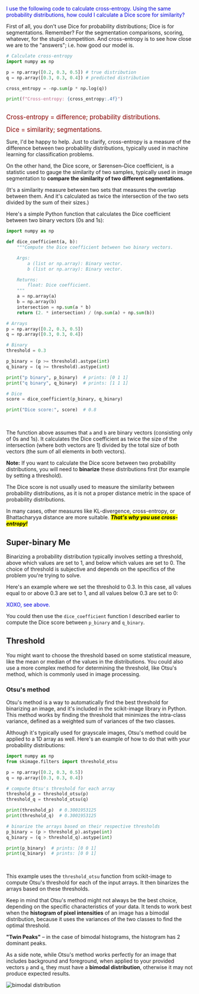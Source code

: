 <span style="color:#0000dd;">I use the following code to calculate cross-entropy.  Using the same probability distributions, how could I calculate a Dice score for similarity?</span>

First of all, you don't use Dice for probability distributions; Dice is for segmentations. Remember?  For the segmentation comparisons, scoring, whatever, for the stupid <!--MICCAI--> competition.  And cross-entropy is to see how close we are to the "answers"; i.e. how good our model is.

```py
# Calculate cross-entropy
import numpy as np

p = np.array([0.2, 0.3, 0.5]) # true distribution
q = np.array([0.3, 0.3, 0.4]) # predicted distribution

cross_entropy = -np.sum(p * np.log(q))

print(f"Cross-entropy: {cross_entropy:.4f}")
```

<br>
<span style="color:#880000;font-size:larger;">Cross-entropy = difference; probability distributions.</span>

<span style="color:#880000;font-size:larger;">Dice = similarity; segmentations.</span>

Sure, I'd be happy to help. Just to clarify, cross-entropy is a measure of the difference between two probability distributions, typically used in machine learning for classification problems. 

On the other hand, the Dice score, or Sørensen–Dice coefficient, is a statistic used to gauge the similarity of two samples, typically used in image segmentation to **compare the similarity of two different segmentations**.

(It's a similarity measure between two sets that measures the overlap between them.  And it's calculated as twice the intersection of the two sets divided by the sum of their sizes.)

Here's a simple Python function that calculates the Dice coefficient between two binary vectors (0s and 1s):

```python
import numpy as np

def dice_coefficient(a, b):
    """Compute the Dice coefficient between two binary vectors.

    Args:
        a (list or np.array): Binary vector.
        b (list or np.array): Binary vector.

    Returns:
        float: Dice coefficient.
    """
    a = np.array(a)
    b = np.array(b)
    intersection = np.sum(a * b)
    return (2. * intersection) / (np.sum(a) + np.sum(b))

# Arrays
p = np.array([0.2, 0.3, 0.5])
q = np.array([0.3, 0.3, 0.4])

# Binary
threshold = 0.3

p_binary = (p >= threshold).astype(int)
q_binary = (q >= threshold).astype(int)

print("p binary", p_binary)  # prints: [0 1 1]
print("q binary", q_binary)  # prints: [1 1 1]

# Dice
score = dice_coefficient(p_binary, q_binary)

print("Dice score:", score)  # 0.8
```

<br>

The function above assumes that `a` and `b` are binary vectors (consisting only of 0s and 1s). It calculates the Dice coefficient as twice the size of the intersection (where both vectors are 1) divided by the total size of both vectors (the sum of all elements in both vectors).

**Note:** If you want to calculate the Dice score between two probability distributions, you will need to **binarize** these distributions first (for example by setting a threshold).

The Dice score is not usually used to measure the similarity between probability distributions, as it is not a proper distance metric in the space of probability distributions.

In many cases, other measures like KL-divergence, cross-entropy, or Bhattacharyya distance are more suitable.  <mark>***That's why you use cross-entropy!***</mark>

## Super-binary Me

Binarizing a probability distribution typically involves setting a threshold, above which values are set to 1, and below which values are set to 0. The choice of threshold is subjective and depends on the specifics of the problem you're trying to solve. 

Here's an example where we set the threshold to 0.3. In this case, all values equal to or above 0.3 are set to 1, and all values below 0.3 are set to 0:

<span style="color:#0000dd;">XOXO, see above.</span>

You could then use the `dice_coefficient` function I described earlier to compute the Dice score between `p_binary` and `q_binary`.

## Threshold

You might want to choose the threshold based on some statistical measure, like the mean or median of the values in the distributions. You could also use a more complex method for determining the threshold, like Otsu's method, which is commonly used in image processing.

### Otsu's method

Otsu's method is a way to automatically find the best threshold for binarizing an image, and it's included in the scikit-image library in Python. This method works by finding the threshold that minimizes the intra-class variance, defined as a weighted sum of variances of the two classes.

Although it's typically used for grayscale images, Otsu's method could be applied to a 1D array as well. Here's an example of how to do that with your probability distributions:

```python
import numpy as np
from skimage.filters import threshold_otsu

p = np.array([0.2, 0.3, 0.5])
q = np.array([0.3, 0.3, 0.4])

# compute Otsu's threshold for each array
threshold_p = threshold_otsu(p)
threshold_q = threshold_otsu(q)

print(threshold_p)  # 0.3001953125
print(threshold_q)  # 0.3001953125

# binarize the arrays based on their respective thresholds
p_binary = (p > threshold_p).astype(int)
q_binary = (q > threshold_q).astype(int)

print(p_binary)  # prints: [0 0 1]
print(q_binary)  # prints: [0 0 1]
```

<br>

This example uses the `threshold_otsu` function from scikit-image to compute Otsu's threshold for each of the input arrays. It then binarizes the arrays based on these thresholds.

Keep in mind that Otsu's method might not always be the best choice, depending on the specific characteristics of your data. It tends to work best when the **histogram of pixel intensities** of an image has a bimodal distribution, because it uses the variances of the two classes to find the optimal threshold.

**"Twin Peaks"** &ndash; in the case of bimodal histograms, the histogram has 2 dominant peaks. 

As a side note, while Otsu's method works perfectly for an image that includes background and foreground, when applied to your provided vectors `p` and `q`, they must have a **bimodal distribution**, otherwise it may not produce expected results.

![bimodal distribution](https://i0.wp.com/statisticsbyjim.com/wp-content/uploads/2022/03/Bimodal_histogram.png?resize=576%2C384&ssl=1)

<br>

